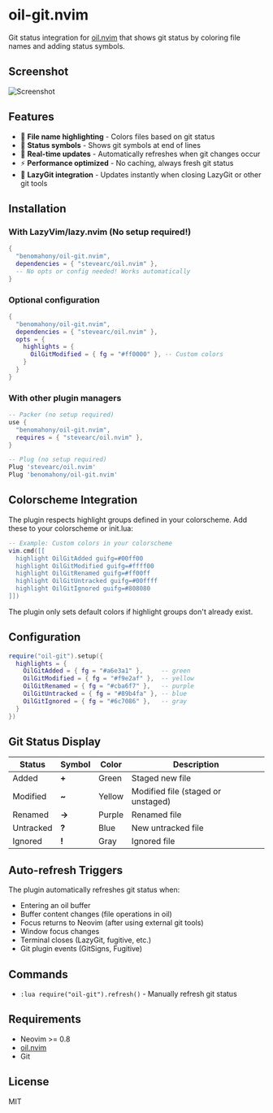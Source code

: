# oil-git.nvim

Git status integration for [oil.nvim](https://github.com/stevearc/oil.nvim) that shows git status by coloring file names and adding status symbols.

## Screenshot

 ![Screenshot](oil-git-screenshot.png)

## Features

- 🎨 **File name highlighting** - Colors files based on git status
- 📝 **Status symbols** - Shows git symbols at end of lines
- 🚀 **Real-time updates** - Automatically refreshes when git changes occur
- ⚡ **Performance optimized** - No caching, always fresh git status
- 🔄 **LazyGit integration** - Updates instantly when closing LazyGit or other git tools

## Installation

### With LazyVim/lazy.nvim (No setup required!)

```lua
{
  "benomahony/oil-git.nvim",
  dependencies = { "stevearc/oil.nvim" },
  -- No opts or config needed! Works automatically
}
```

### Optional configuration

```lua
{
  "benomahony/oil-git.nvim",
  dependencies = { "stevearc/oil.nvim" },
  opts = {
    highlights = {
      OilGitModified = { fg = "#ff0000" }, -- Custom colors
    }
  }
}
```

### With other plugin managers

```lua
-- Packer (no setup required)
use {
  "benomahony/oil-git.nvim",
  requires = { "stevearc/oil.nvim" },
}

-- Plug (no setup required)
Plug 'stevearc/oil.nvim'
Plug 'benomahony/oil-git.nvim'
```

## Colorscheme Integration

The plugin respects highlight groups defined in your colorscheme. Add these to your colorscheme or init.lua:

```lua
-- Example: Custom colors in your colorscheme
vim.cmd([[
  highlight OilGitAdded guifg=#00ff00
  highlight OilGitModified guifg=#ffff00  
  highlight OilGitRenamed guifg=#ff00ff
  highlight OilGitUntracked guifg=#00ffff
  highlight OilGitIgnored guifg=#808080
]])
```

The plugin only sets default colors if highlight groups don't already exist.

## Configuration

```lua
require("oil-git").setup({
  highlights = {
    OilGitAdded = { fg = "#a6e3a1" },     -- green
    OilGitModified = { fg = "#f9e2af" },  -- yellow  
    OilGitRenamed = { fg = "#cba6f7" },   -- purple
    OilGitUntracked = { fg = "#89b4fa" }, -- blue
    OilGitIgnored = { fg = "#6c7086" },   -- gray
  }
})
```

## Git Status Display

| Status | Symbol | Color | Description |
|--------|---------|-------|-------------|
| Added | **+** | Green | Staged new file |
| Modified | **~** | Yellow | Modified file (staged or unstaged) |
| Renamed | **→** | Purple | Renamed file |
| Untracked | **?** | Blue | New untracked file |
| Ignored | **!** | Gray | Ignored file |

## Auto-refresh Triggers

The plugin automatically refreshes git status when:

- Entering an oil buffer
- Buffer content changes (file operations in oil)
- Focus returns to Neovim (after using external git tools)
- Window focus changes
- Terminal closes (LazyGit, fugitive, etc.)
- Git plugin events (GitSigns, Fugitive)

## Commands

- `:lua require("oil-git").refresh()` - Manually refresh git status

## Requirements

- Neovim >= 0.8
- [oil.nvim](https://github.com/stevearc/oil.nvim)
- Git

## License

MIT
